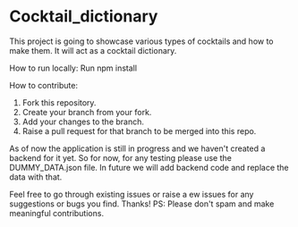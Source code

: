 # Cocktail_dictionary
This project is going to showcase various types of cocktails and how to make them. It will act as a cocktail dictionary.

How to run locally:
Run npm install

How to contribute:
1. Fork this repository.
2. Create your branch from your fork.
3. Add your changes to the branch.
4. Raise a pull request for that branch to be merged into this repo.

As of now the application is still in progress and we haven't created a backend for it yet. So for now, for any testing please use the DUMMY_DATA.json file. In future we will add backend code and replace the data with that.

Feel free to go through existing issues or raise a ew issues for any suggestions or bugs you find. Thanks!
PS: Please don't spam and make meaningful contributions.
